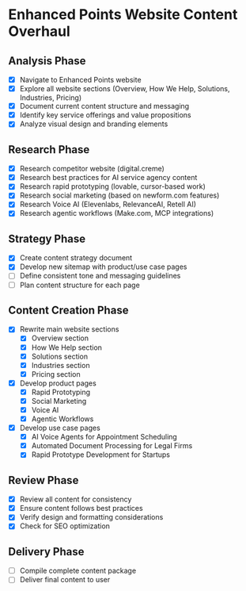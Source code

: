 # Enhanced Points Website Content Overhaul

## Analysis Phase
- [x] Navigate to Enhanced Points website
- [x] Explore all website sections (Overview, How We Help, Solutions, Industries, Pricing)
- [x] Document current content structure and messaging
- [x] Identify key service offerings and value propositions
- [x] Analyze visual design and branding elements

## Research Phase
- [x] Research competitor website (digital.creme)
- [x] Research best practices for AI service agency content
- [x] Research rapid prototyping (lovable, cursor-based work)
- [x] Research social marketing (based on newform.com features)
- [x] Research Voice AI (Elevenlabs, RelevanceAI, Retell AI)
- [x] Research agentic workflows (Make.com, MCP integrations)

## Strategy Phase
- [x] Create content strategy document
- [x] Develop new sitemap with product/use case pages
- [ ] Define consistent tone and messaging guidelines
- [ ] Plan content structure for each page

## Content Creation Phase
- [x] Rewrite main website sections
  - [x] Overview section
  - [x] How We Help section
  - [x] Solutions section
  - [x] Industries section
  - [x] Pricing section
- [x] Develop product pages
  - [x] Rapid Prototyping
  - [x] Social Marketing
  - [x] Voice AI
  - [x] Agentic Workflows
- [x] Develop use case pages
  - [x] AI Voice Agents for Appointment Scheduling
  - [x] Automated Document Processing for Legal Firms
  - [x] Rapid Prototype Development for Startups

## Review Phase
- [x] Review all content for consistency
- [x] Ensure content follows best practices
- [x] Verify design and formatting considerations
- [x] Check for SEO optimization

## Delivery Phase
- [ ] Compile complete content package
- [ ] Deliver final content to user
